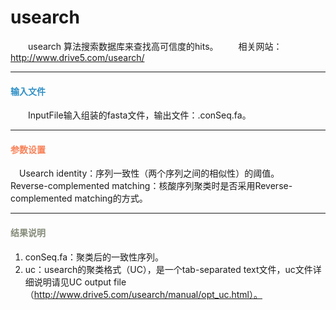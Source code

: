 # usearch
　　usearch 算法搜索数据库来查找高可信度的hits。
　　相关网站：http://www.drive5.com/usearch/
****
#### **<i class="fa fa-dot-circle-o" aria-hidden="true" style="color:#3090C7"></i><span style="color:#3090C7"> 输入文件**
　　InputFile输入组装的fasta文件，输出文件：.conSeq.fa。
****
#### **<i class="fa fa-cog" aria-hidden="true" style="color:#F88158"></i> <span style="color:#F88158">参数设置**
　<label id='uIdentity'>Usearch identity：</label>序列一致性（两个序列之间的相似性）的阈值。
　<label id='reverseMatch'>Reverse-complemented matching：</label>核酸序列聚类时是否采用Reverse-complemented matching的方式。

****
#### **<i class="fa fa-file-text" aria-hidden="true" style="color:#848b79"></i><span style="color:#848b79"> 结果说明**
1. conSeq.fa：聚类后的一致性序列。
2. uc：usearch的聚类格式（UC），是一个tab-separated text文件，uc文件详细说明请见UC output file（http://www.drive5.com/usearch/manual/opt_uc.html）。
<div style="text-align:center">
<img data-src="1.png" width="800px" ></img>
</div>
